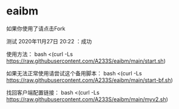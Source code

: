 # eaibm

如果你使用了请点击Fork

测试
2020年11月27日 20:22 ：成功

使用方法：
bash <(curl -Ls https://raw.githubusercontent.com/A233S/eaibm/main/start.sh)

如果无法正常使用请尝试这个备用脚本：
bash <(curl -Ls https://raw.githubusercontent.com/A233S/eaibm/main/start-bf.sh)


找回客户端配置链接：
bash <(curl -Ls https://raw.githubusercontent.com/A233S/eaibm/main/myv2.sh)
